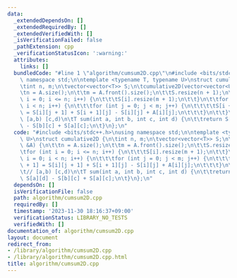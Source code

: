```yaml
---
data:
  _extendedDependsOn: []
  _extendedRequiredBy: []
  _extendedVerifiedWith: []
  _isVerificationFailed: false
  _pathExtension: cpp
  _verificationStatusIcon: ':warning:'
  attributes:
    links: []
  bundledCode: "#line 1 \"algorithm/cumsum2D.cpp\"\n#include <bits/stdc++.h>\nusing\
    \ namespace std;\n\ntemplate <typename T, typename U>\nstruct cumulative2D {\n\
    \tint n, m;\n\tvector<vector<T>> S;\n\tcumulative2D(vector<vector<U>> &A) {\n\t\
    \tn = A.size();\n\t\tm = A.front().size();\n\t\tS.resize(n + 1);\n\t\tfor (int\
    \ i = 0; i <= n; i++) {\n\t\t\tS[i].resize(m + 1);\n\t\t}\n\t\tfor (int i = 0;\
    \ i < n; i++) {\n\t\t\tfor (int j = 0; j < m; j++) {\n\t\t\t\tS[i + 1][j + 1]\
    \ = S[i][j + 1] + S[i + 1][j] - S[i][j] + A[i][j];\n\t\t\t}\n\t\t}\n\t}\n\t//\
    \ [a,b) [c,d)\n\tT sum(int a, int b, int c, int d) {\n\t\treturn S[b][d] - S[a][d]\
    \ - S[b][c] + S[a][c];\n\t}\n};\n"
  code: "#include <bits/stdc++.h>\nusing namespace std;\n\ntemplate <typename T, typename\
    \ U>\nstruct cumulative2D {\n\tint n, m;\n\tvector<vector<T>> S;\n\tcumulative2D(vector<vector<U>>\
    \ &A) {\n\t\tn = A.size();\n\t\tm = A.front().size();\n\t\tS.resize(n + 1);\n\t\
    \tfor (int i = 0; i <= n; i++) {\n\t\t\tS[i].resize(m + 1);\n\t\t}\n\t\tfor (int\
    \ i = 0; i < n; i++) {\n\t\t\tfor (int j = 0; j < m; j++) {\n\t\t\t\tS[i + 1][j\
    \ + 1] = S[i][j + 1] + S[i + 1][j] - S[i][j] + A[i][j];\n\t\t\t}\n\t\t}\n\t}\n\
    \t// [a,b) [c,d)\n\tT sum(int a, int b, int c, int d) {\n\t\treturn S[b][d] -\
    \ S[a][d] - S[b][c] + S[a][c];\n\t}\n};\n"
  dependsOn: []
  isVerificationFile: false
  path: algorithm/cumsum2D.cpp
  requiredBy: []
  timestamp: '2023-11-30 18:16:37+09:00'
  verificationStatus: LIBRARY_NO_TESTS
  verifiedWith: []
documentation_of: algorithm/cumsum2D.cpp
layout: document
redirect_from:
- /library/algorithm/cumsum2D.cpp
- /library/algorithm/cumsum2D.cpp.html
title: algorithm/cumsum2D.cpp
---
```

